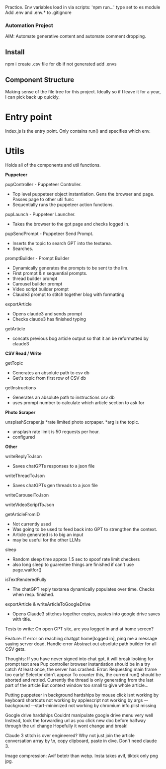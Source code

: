 Practice.
Env variables load in via scripts:
'npm run...'
type set to es module
Add  .env and .env.* to .gitignore

### Automation Project

AIM: Automate generative content and automate comment dropping.

## Install

npm i
create .csv file for db if not generated
add .envs

## Component Structure

Making sense of the file tree for this project.
Ideally so if I leave it for a year, I can pick back up quickly.

# Entry point

Index.js is the entry point. Only contains run() and specifies which env.

# Utils

Holds all of the components and util functions.

__Puppeteer__

pupController - Puppeteer Controller.
* Top level puppeteer object instantiation. Gens the browser and page. Passes page to other util func
* Sequentially runs the puppeteer action functions.

pupLaunch - Puppeteer Launcher.
* Takes the browser to the gpt page and checks logged in.

pupSendPrompt - Puppeteer Send Prompt.
* Inserts the topic to search GPT into the textarea.
* Searches.

promptBuilder - Prompt Builder
* Dynamically generates the prompts to be sent to the llm.
* First prompt & n sequential prompts.
* thread builder prompt
* Carousel builder prompt
* Video script builder prompt
* Claude3 prompt to stitch together blog with formatting

exportArticle
* Opens claude3 and sends prompt
* Checks claude3 has finished typing

getArticle
* concats previous bog article output so that it an be reformatted by claude3

__CSV Read / Write__

getTopic
* Generates an absolute path to csv db
* Get's topic from first row of CSV db

getInstructions
* Generates an absolute path to instructions csv db
* uses prompt number to calculate which article section to ask for
  

__Photo Scraper__

unsplashScraper.js
*rate limited photo scrpaper.
*arg is the topic.
* unsplash rate limit is 50 requests per hour.
* configured

__Other__

writeReplyToJson
* Saves chatGPTs responses to a json file

writeThreadToJson
* Saves chatGPTs gen threads to a json file

writeCarouselToJson

writeVideoScriptToJson


getArticleFromID
* Not currently used
* Was going to be used to feed back into GPT to strengthen the context.
* Article generated is to big an input
* may be useful for the other LLMs

sleep
* Random sleep time approx 1.5 sec to spoof rate limit checkers
* also long sleep to guarentee things are finished if can't use page.waitfor()

isTextRenderedFully
* The chatGPT reply textarea dynamically populates over time. Checks when resp. finished.

exportArticle & writeArticleToGoogleDrive
* Opens Claude3 stitches together copies, pastes into google drive saves with title.

Tests to write:
On open GPT site, are you logged in and at home screen?

Feature:
If error on reaching chatgpt home[logged in], ping me a message saying server dead. Handle error
Abstract out absolute path builder for all CSV gets.


Thoughts:
If you have never signed into chat gpt, it will break looking for prompt text area
Pup controller browser instantiation should be in a try catch
At least once, the server has crashed. Error: Requesting main frame too early! Selector didn't appear
To counter this, the current run() should be aborted and retried.
Currently the thread is only generating from the last part of the article
But context window too small to give whole article...

Putting puppeteer in background hardships
by mouse click isnt working
by keyboard shortcuts not working
by applescript not working
by args --background --start-minimized not working
by chromium info.plist missing

Google drive hardships
Couldnt manipulate google drive menu very well
Instead, took the forwarding url as you click new doc before halfway through the url change
Hopefully it wont change and break!

Claude 3 stitch is over engineered?
Why not just join the article conversation array by \n, copy clipboard, paste in dive. Don't need claude 3.

Image compression:
Avif betetr than webp.
Insta takes avif, tiktok only png jpg.
